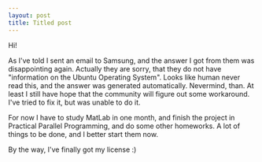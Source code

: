 ```yaml
---
layout: post
title: Titled post
---
```


Hi!

As I've told I sent an email to Samsung, and the answer I got from them was disappointing again. Actually they are sorry, that they do not have "information on the Ubuntu Operating System". Looks like human never read this, and the answer was generated automatically. Nevermind, than. At least I still have hope that the community will figure out some workaround. I've tried to fix it, but was unable to do it.

For now I have to study MatLab in one month, and finish the project in Practical Parallel Programming, and do some other homeworks. A lot of things to be done, and I better start them now. 

By the way, I've finally got my license :)
